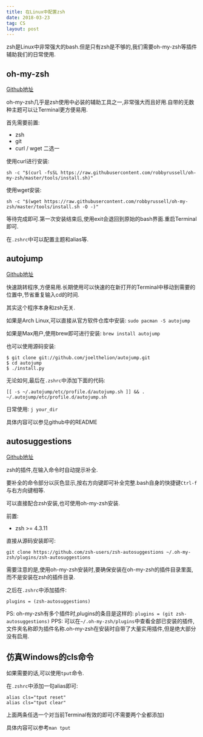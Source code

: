 ```yaml
---
title: 在Linux中配置zsh
date: 2018-03-23
tag: CS
layout: post
---
```


zsh是Linux中非常强大的bash.但是只有zsh是不够的,我们需要oh-my-zsh等插件辅助我们的日常使用.

## oh-my-zsh

[Github地址](https://github.com/robbyrussell/oh-my-zsh)

oh-my-zsh几乎是zsh使用中必装的辅助工具之一,非常强大而且好用.自带的无数种主题可以让Terminal更方便易用.

首先需要前置:

* zsh
* git
* curl / wget 二选一

使用curl进行安装:

```
sh -c "$(curl -fsSL https://raw.githubusercontent.com/robbyrussell/oh-my-zsh/master/tools/install.sh)"
```

使用wget安装:

```
sh -c "$(wget https://raw.githubusercontent.com/robbyrussell/oh-my-zsh/master/tools/install.sh -O -)"
```

等待完成即可.第一次安装结束后,使用exit会退回到原始的bash界面.重启Terminal即可.

在`.zshrc`中可以配置主题和alias等.

## autojump

[Github地址](https://github.com/wting/autojump)

快速跳转程序,方便易用.长期使用可以快速的在新打开的Terminal中移动到需要的位置中,节省重复输入cd的时间.

其实这个程序本身和zsh无关.

如果是Arch Linux,可以直接从官方软件仓库中安装: `sudo pacman -S autojump`

如果是Max用户,使用brew即可进行安装: `brew install autojump`

也可以使用源码安装:

```
$ git clone git://github.com/joelthelion/autojump.git
$ cd autojump
$ ./install.py
```

无论如何,最后在`.zshrc`中添加下面的代码:

```
[[ -s ~/.autojump/etc/profile.d/autojump.sh ]] && . ~/.autojump/etc/profile.d/autojump.sh
```

日常使用: `j your_dir`

具体内容可以参见github中的README

## autosuggestions

[Github地址](https://github.com/zsh-users/zsh-autosuggestions)

zsh的插件,在输入命令时自动提示补全.

要补全的命令部分以灰色显示,按右方向键即可补全完整.bash自身的快捷键`Ctrl-f`与右方向键相等.

可以直接配合zsh安装,也可使用oh-my-zsh安装.

前置:

* zsh >= 4.3.11

直接从源码安装即可:

```
git clone https://github.com/zsh-users/zsh-autosuggestions ~/.oh-my-zsh/plugins/zsh-autosuggestions
```

需要注意的是,使用oh-my-zsh安装时,要确保安装在oh-my-zsh的插件目录里面,而不是安装在zsh的插件目录.

之后在`.zshrc`中添加插件:

```
plugins = (zsh-autosuggestions)
```

PS: oh-my-zsh有多个插件时,plugins的条目是这样的: `plugins = (git zsh-autosuggestions)`
PPS: 可以在`~/.oh-my-zsh/plugins`中查看全部已安装的插件,文件夹名称即为插件名称.oh-my-zsh在安装时自带了大量实用插件,但是绝大部分没有启用.

## 仿真Windows的cls命令

如果需要的话,可以使用`tput`命令.

在`.zshrc`中添加一句alias即可:

```
alias cls="tput reset"
alias cls="tput clear"
```

上面两条任选一个对当前Terminal有效的即可(不需要两个全都添加)

具体内容可以参考`man tput`


